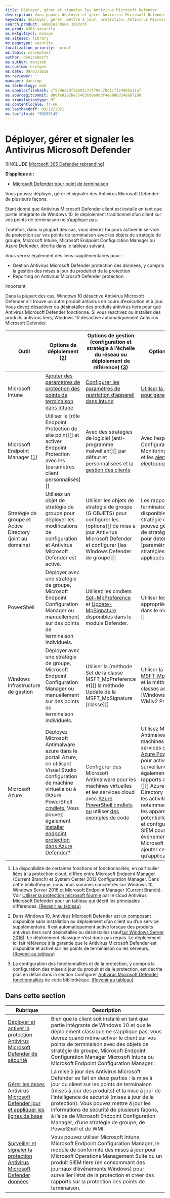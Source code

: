 ```yaml
---
title: Déployer, gérer et signaler les Antivirus Microsoft Defender
description: Vous pouvez déployer et gérer Antivirus Microsoft Defender avec Intune, Microsoft Endpoint Configuration Manager, stratégie de groupe, PowerShell ou WMI
keywords: déployer, gérer, mettre à jour, protection, Antivirus Microsoft Defender
search.product: eADQiWindows 10XVcnh
ms.prod: m365-security
ms.mktglfcycl: manage
ms.sitesec: library
ms.pagetype: security
localization_priority: normal
ms.topic: conceptual
author: denisebmsft
ms.author: deniseb
ms.custom: nextgen
ms.date: 09/03/2018
ms.reviewer: ''
manager: dansimp
ms.technology: mde
ms.openlocfilehash: cf5796a7df38601c7af79ec7bd11f124865e31af
ms.sourcegitcommit: d08fe0282be75483608e96df4e6986d346e97180
ms.translationtype: MT
ms.contentlocale: fr-FR
ms.lasthandoff: 09/12/2021
ms.locfileid: "59209149"
---
```

# <a name="deploy-manage-and-report-on-microsoft-defender-antivirus"></a>Déployer, gérer et signaler les Antivirus Microsoft Defender

[!INCLUDE [Microsoft 365 Defender rebranding](../../includes/microsoft-defender.md)]


**S’applique à :**

- [Microsoft Defender pour point de terminaison](/microsoft-365/security/defender-endpoint/)

Vous pouvez déployer, gérer et signaler des Antivirus Microsoft Defender de plusieurs façons.

Étant donné que Antivirus Microsoft Defender client est installé en tant que partie intégrante de Windows 10, le déploiement traditionnel d’un client sur vos points de terminaison ne s’applique pas.

Toutefois, dans la plupart des cas, vous devrez toujours activer le service de protection sur vos points de terminaison avec les objets de stratégie de groupe, Microsoft Intune, Microsoft Endpoint Configuration Manager ou Azure Defender, décrits dans le tableau suivant.

Vous verrez également des liens supplémentaires pour :

- Gestion Antivirus Microsoft Defender protection des données, y compris la gestion des mises à jour du produit et de la protection
- Reporting on Antivirus Microsoft Defender protection

> [!IMPORTANT]
> Dans la plupart des cas, Windows 10 désactive Antivirus Microsoft Defender s’il trouve un autre produit antivirus en cours d’exécution et à jour. Vous devez désactiver ou désinstaller des produits antivirus tiers pour que Antivirus Microsoft Defender fonctionne. Si vous réactivez ou installez des produits antivirus tiers, Windows 10 désactive automatiquement Antivirus Microsoft Defender.

Outil|Options de déploiement (<a href="#fn2" id="ref2">2</a>)|Options de gestion (configuration et stratégie à l’échelle du réseau ou déploiement de référence) ([3](#fn3))|Options de rapport
---|---|---|---
Microsoft Intune|[Ajouter des paramètres de protection des points de terminaison dans Intune](/intune/endpoint-protection-configure)|[Configurer les paramètres de restriction d’appareil dans Intune](/intune/device-restrictions-configure)| [Utiliser la console Intune pour gérer les appareils](/intune/device-management)
Microsoft Endpoint Manager ([1](#fn1))|Utiliser le [rôle Endpoint Protection de site point][] et activer Endpoint Protection avec les [paramètres client personnalisés][]|Avec des stratégies de logiciel [anti-programme malveillant][] par défaut et personnalisées et la [gestion des clients][]|Avec l’espace de [travail Configuration Manager Monitoring par][] défaut et les [alertes par courrier électronique][]
Stratégie de groupe et Active Directory (joint au domaine)|Utilisez un objet de stratégie de groupe pour déployer les modifications de configuration et Antivirus Microsoft Defender est activé.|Utiliser les objets de stratégie de groupe (G OBJETS) pour configurer les [options][] de mise à jour Antivirus Microsoft Defender et configurer [les Windows Defender de groupe][]|Les rapports de point de terminaison ne sont pas disponibles avec la stratégie de groupe. Vous pouvez générer une liste de stratégies de groupe pour déterminer si des [paramètres ou des stratégies ne sont pas appliqués.][]
PowerShell|Déployer avec une stratégie de groupe, Microsoft Endpoint Configuration Manager ou manuellement sur des points de terminaison individuels.|Utilisez les cmdlets [Set-MpPreference] et [Update-MpSignature] disponibles dans le module Defender.|Utiliser les [cmdlets Get- appropriées disponibles dans le module Defender][]
Windows Infrastructure de gestion|Déployer avec une stratégie de groupe, Microsoft Endpoint Configuration Manager ou manuellement sur des points de terminaison individuels.|Utiliser la [méthode Set de la classe MSFT_MpPreference et][] la méthode Update de la MSFT_MpSignature [classe][]|Utiliser la [MSFT_MpComputerStatus][] et la méthode get des classes associées dans le [Windows Defender WMIv2 Provider][]
Microsoft Azure|Déployez Microsoft Antimalware azure dans le portail Azure, en utilisant Visual Studio configuration de machine virtuelle ou à l’Azure PowerShell [cmdlets.](/azure/security/azure-security-antimalware#antimalware-deployment-scenarios) Vous pouvez également [installer endpoint protection dans Azure Defender*](/azure/security-center/security-center-install-endpoint-protection)|Configurer des Microsoft Antimalware pour les machines virtuelles et les services cloud avec [Azure PowerShell cmdlets ou](/azure/security/azure-security-antimalware#enable-and-configure-antimalware-using-powershell-cmdlets) utiliser [des exemples de code](https://gallery.technet.microsoft.com/Antimalware-For-Azure-5ce70efe)|Utilisez Microsoft Antimalware pour les machines virtuelles et les services cloud avec [Azure PowerShell cmdlets](/azure/security/azure-security-antimalware#enable-and-configure-antimalware-using-powershell-cmdlets) pour activer la surveillance. Vous pouvez également consulter les rapports d’utilisation dans [][] Azure Active Directory pour déterminer les activités suspectes, notamment le rapport sur les appareils potentiellement infectés et configurer un outil SIEM pour signaler les événements [Antivirus Microsoft Defender][] et ajouter cet outil en tant qu’application dans AAD.

1. <span id="fn1" />La disponibilité de certaines fonctions et fonctionnalités, en particulier liées à la protection cloud, diffère entre Microsoft Endpoint Manager (Current Branch) et System Center 2012 Configuration Manager. Dans cette bibliothèque, nous nous sommes concentrés sur Windows 10, Windows Server 2016 et Microsoft Endpoint Manager (Current Branch). Voir [Utiliser la protection microsoft fournie](cloud-protection-microsoft-defender-antivirus.md) par le cloud Antivirus Microsoft Defender pour un tableau qui décrit les principales différences. [(Revenir au tableau)](#ref2)

2. <span id="fn2" />Dans Windows 10, Antivirus Microsoft Defender est un composant disponible sans installation ou déploiement d’un client ou d’un service supplémentaire. Il est automatiquement activé lorsque des produits antivirus tiers sont désinstallés ou désinstallés (sauf[sur Windows Server 2016](microsoft-defender-antivirus-on-windows-server.md)). Le déploiement classique n’est donc pas requis. Le déploiement ici fait référence à la garantie que le Antivirus Microsoft Defender est disponible et activé sur les points de terminaison ou les serveurs. [(Revenir au tableau)](#ref2)

3. <span id="fn3" />La configuration des fonctionnalités et de la protection, y compris la configuration des mises à jour du produit et de la protection, est décrite plus en détail dans la section Configurer [Antivirus Microsoft Defender fonctionnalités](configure-notifications-microsoft-defender-antivirus.md) de cette bibliothèque. [(Revenir au tableau)](#ref2)

[Endpoint Protection système de site de point]: /configmgr/protect/deploy-use/endpoint-protection-site-role
[stratégies de logiciel anti-programme malveillant par défaut et personnalisées]:  /configmgr/protect/deploy-use/endpoint-antimalware-policies
[gestion des clients]:  /configmgr/core/clients/manage/manage-clients
[activer Endpoint Protection avec les paramètres client personnalisés]:  /configmgr/protect/deploy-use/endpoint-protection-configure-client
[Espace de travail Surveillance de Configuration Manager]:  /configmgr/protect/deploy-use/monitor-endpoint-protection
[alertes par courrier électronique]:  /configmgr/protect/deploy-use/endpoint-configure-alerts
[Deploy the Microsoft Intune client to endpoints]: /intune/deploy-use/help-secure-windows-pcs-with-endpoint-protection-for-microsoft-intune
[custom Intune policy]:  /intune/deploy-use/help-secure-windows-pcs-with-endpoint-protection-for-microsoft-intune#configure-microsoft-intune-endpoint-protection
 [custom Intune policy]:  /intune/deploy-use/help-secure-windows-pcs-with-endpoint-protection-for-microsoft-intune#configure-microsoft-intune-endpoint-protection
[manage tasks]: /intune/deploy-use/help-secure-windows-pcs-with-endpoint-protection-for-microsoft-intune#choose-management-tasks-for-endpoint-protection
[Monitor endpoint protection in the Microsoft Intune administration console]: /intune/deploy-use/help-secure-windows-pcs-with-endpoint-protection-for-microsoft-intune#monitor-endpoint-protection
[Définir la méthode de la classe MSFT_MpPreference classe]:  /previous-versions/windows/desktop/defender/set-msft-mppreference
[Méthode Update de la classe MSFT_MpSignature de mise à jour]:  /previous-versions/windows/desktop/defender/set-msft-mppreference
[MSFT_MpComputerStatus]:  /previous-versions/windows/desktop/defender/msft-mpcomputerstatus
[Windows Defender Fournisseur WMIv2]: /previous-versions/windows/desktop/defender/windows-defender-wmiv2-apis-portal
[Set-MpPreference]:  https://technet.microsoft.com/itpro/powershell/windows/defender/set-mppreference.md
[Update-MpSignature]: /powershell/module/defender/update-mpsignature
[Get- cmdlets disponibles dans le module Defender]: /powershell/module/defender/
[Configurer les options de mise à jour pour Antivirus Microsoft Defender]: manage-updates-baselines-microsoft-defender-antivirus.md
[Configurer les fonctionnalités Windows Defender de sécurité]: configure-microsoft-defender-antivirus-features.md
[Stratégies de groupe pour déterminer si des paramètres ou des stratégies ne sont pas appliqués]: /previous-versions/windows/it-pro/windows-server-2008-R2-and-2008/cc771389(v=ws.11)
[Appareils potentiellement infectés]: /azure/active-directory/active-directory-reporting-sign-ins-from-possibly-infected-devices
[Antivirus Microsoft Defender événements]: troubleshoot-microsoft-defender-antivirus.md

## <a name="in-this-section"></a>Dans cette section

Rubrique | Description
---|---
[Déployer et activer la protection Antivirus Microsoft Defender de sécurité](deploy-microsoft-defender-antivirus.md) | Bien que le client soit installé en tant que partie intégrante de Windows 10 et que le déploiement classique ne s’applique pas, vous devrez quand même activer le client sur vos points de terminaison avec des objets de stratégie de groupe, Microsoft Endpoint Configuration Manager Microsoft Intune ou Microsoft Endpoint Configuration Manager.
[Gérer les mises Antivirus Microsoft Defender jour et appliquer les lignes de base](manage-updates-baselines-microsoft-defender-antivirus.md) | La mise à jour des Antivirus Microsoft Defender se fait en deux parties : la mise à jour du client sur les points de terminaison (mises à jour des produits) et la mise à jour de l’intelligence de sécurité (mises à jour de la protection). Vous pouvez mettre à jour les informations de sécurité de plusieurs façons, à l’aide de Microsoft Endpoint Configuration Manager, d’une stratégie de groupe, de PowerShell et de WMI.
[Surveiller et signaler la protection Antivirus Microsoft Defender données](report-monitor-microsoft-defender-antivirus.md) | Vous pouvez utiliser Microsoft Intune, Microsoft Endpoint Configuration Manager, le module de conformité des mises à jour pour Microsoft Operations Management Suite ou un produit SIEM tiers (en consommant des journaux d’événements Windows) pour surveiller l’état de la protection et créer des rapports sur la protection des points de terminaison.